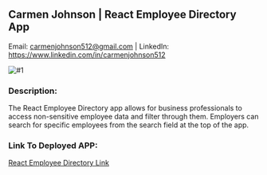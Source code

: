 ## Carmen Johnson | React Employee Directory App

Email: carmenjohnson512@gmail.com | LinkedIn: https://www.linkedin.com/in/carmenjohnson512

![#1](https://user-images.githubusercontent.com/58678985/82691717-32dedf00-9c13-11ea-87b0-743f86d8207a.png)



### Description:

The React Employee Directory app allows for business professionals to access non-sensitive employee data and filter through them. Employers can search for specific employees from the search field at the top of the app.


### Link To Deployed APP:

[React Employee Directory Link](https://carmenjohnson512.github.io/react-employee-directory/)